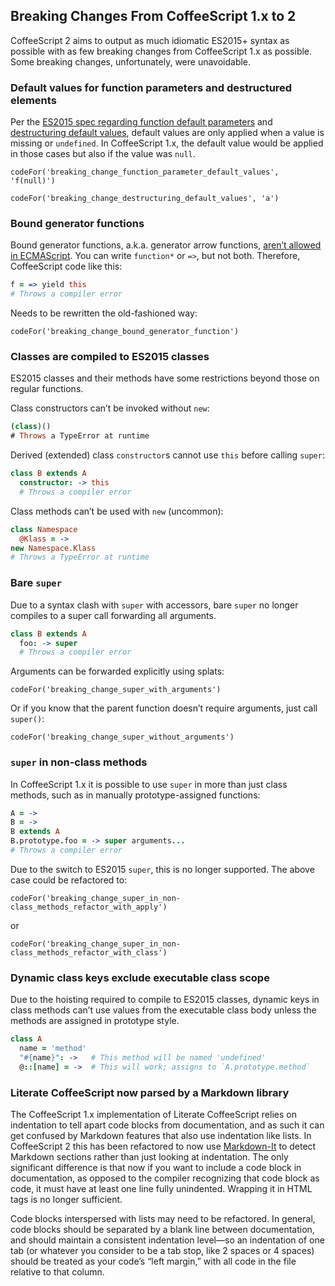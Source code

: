 ## Breaking Changes From CoffeeScript 1.x to 2

CoffeeScript 2 aims to output as much idiomatic ES2015+ syntax as possible with as few breaking changes from CoffeeScript 1.x as possible. Some breaking changes, unfortunately, were unavoidable.

<section id="breaking-changes-default-values">

### Default values for function parameters and destructured elements

Per the [ES2015 spec regarding function default parameters](https://developer.mozilla.org/en-US/docs/Web/JavaScript/Reference/Functions/Default_parameters) and [destructuring default values](https://developer.mozilla.org/en-US/docs/Web/JavaScript/Reference/Operators/Destructuring_assignment#Default_values), default values are only applied when a value is missing or `undefined`. In CoffeeScript 1.x, the default value would be applied in those cases but also if the  value was `null`.

```
codeFor('breaking_change_function_parameter_default_values', 'f(null)')
```

```
codeFor('breaking_change_destructuring_default_values', 'a')
```

</section>
<section id="breaking-changes-bound-generator-functions">

### Bound generator functions

Bound generator functions, a.k.a. generator arrow functions, [aren’t allowed in ECMAScript](http://stackoverflow.com/questions/27661306/can-i-use-es6s-arrow-function-syntax-with-generators-arrow-notation). You can write `function*` or `=>`, but not both. Therefore, CoffeeScript code like this:

```coffee
f = => yield this
# Throws a compiler error
```

Needs to be rewritten the old-fashioned way:

```
codeFor('breaking_change_bound_generator_function')
```

</section>
<section id="breaking-changes-classes">

### Classes are compiled to ES2015 classes

ES2015 classes and their methods have some restrictions beyond those on regular functions.

Class constructors can’t be invoked without `new`:

```coffee
(class)()
# Throws a TypeError at runtime
```

Derived (extended) class `constructor`s cannot use `this` before calling `super`:

```coffee
class B extends A
  constructor: -> this
  # Throws a compiler error
```

Class methods can’t be used with `new` (uncommon):

```coffee
class Namespace
  @Klass = ->
new Namespace.Klass
# Throws a TypeError at runtime
```

</section>
<section id="breaking-changes-bare-super">

### Bare `super`

Due to a syntax clash with `super` with accessors, bare `super` no longer compiles to a super call forwarding all arguments.

```coffee
class B extends A
  foo: -> super
  # Throws a compiler error
```

Arguments can be forwarded explicitly using splats:

```
codeFor('breaking_change_super_with_arguments')
```

Or if you know that the parent function doesn’t require arguments, just call `super()`:

```
codeFor('breaking_change_super_without_arguments')
```

</section>
<section id="breaking-changes-super-in-non-class-methods">

### `super` in non-class methods

In CoffeeScript 1.x it is possible to use `super` in more than just class methods, such as in manually prototype-assigned functions:

```coffee
A = ->
B = ->
B extends A
B.prototype.foo = -> super arguments...
# Throws a compiler error
```

Due to the switch to ES2015 `super`, this is no longer supported. The above case could be refactored to:

```
codeFor('breaking_change_super_in_non-class_methods_refactor_with_apply')
```

or

```
codeFor('breaking_change_super_in_non-class_methods_refactor_with_class')
```

</section>
<section id="breaking-changes-dynamic-class-keys-exclude-executable-class-scope">

### Dynamic class keys exclude executable class scope

Due to the hoisting required to compile to ES2015 classes, dynamic keys in class methods can’t use values from the executable class body unless the methods are assigned in prototype style.

```coffee
class A
  name = 'method'
  "#{name}": ->   # This method will be named 'undefined'
  @::[name] = ->  # This will work; assigns to `A.prototype.method`
```

</section>

<section id="breaking-changes-literate-coffeescript">

### Literate CoffeeScript now parsed by a Markdown library

The CoffeeScript 1.x implementation of Literate CoffeeScript relies on indentation to tell apart code blocks from documentation, and as such it can get confused by Markdown features that also use indentation like lists. In CoffeeScript 2 this has been refactored to now use [Markdown-It](https://github.com/markdown-it/markdown-it) to detect Markdown sections rather than just looking at indentation. The only significant difference is that now if you want to include a code block in documentation, as opposed to the compiler recognizing that code block as code, it must have at least one line fully unindented. Wrapping it in HTML tags is no longer sufficient.

Code blocks interspersed with lists may need to be refactored. In general, code blocks should be separated by a blank line between documentation, and should maintain a consistent indentation level—so an indentation of one tab (or whatever you consider to be a tab stop, like 2 spaces or 4 spaces) should be treated as your code’s “left margin,” with all code in the file relative to that column.
